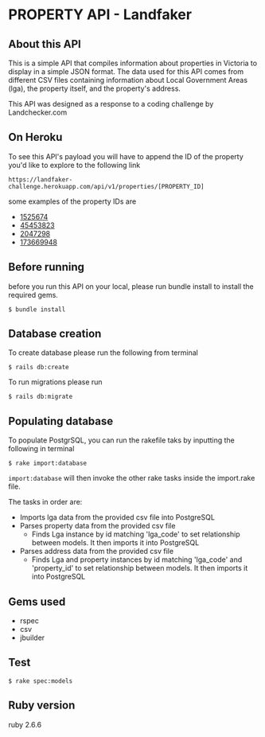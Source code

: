 # PROPERTY API - Landfaker

## About this API

This is a simple API that compiles information about properties in Victoria to display in a simple JSON format. The data used for this API comes from different CSV files containing information about Local Government Areas (lga), the property itself, and the property's address.

This API was designed as a response to a coding challenge by Landchecker.com

## On Heroku

To see this API's payload you will have to append the ID of the property you'd like to explore to the following link
```
https://landfaker-challenge.herokuapp.com/api/v1/properties/[PROPERTY_ID]
```

some examples of the property IDs are

- [1525674](https://landfaker-challenge.herokuapp.com/api/v1/properties/1525674)
- [45453823](https://landfaker-challenge.herokuapp.com/api/v1/properties/45453823)
- [2047298](https://landfaker-challenge.herokuapp.com/api/v1/properties/2047298)
- [173669948](https://landfaker-challenge.herokuapp.com/api/v1/properties/173669948)

## Before running
before you run this API on your local, please run bundle install to install the required gems.

```
$ bundle install
```

## Database creation
To create database please run the following from terminal
```
$ rails db:create
```
To run migrations please run
```
$ rails db:migrate
```

## Populating database
To populate PostgrSQL, you can run the rakefile taks by inputting the following in terminal
```
$ rake import:database
```
```import:database``` will then invoke the other rake tasks inside the import.rake file.

The tasks in order are:
- Imports lga data from the provided csv file into PostgreSQL
- Parses property data from the provided csv file 
  - Finds Lga instance by id matching 'lga_code' to set relationship between models. It then imports it into PostgreSQL
- Parses address data from the provided csv file 
  - Finds Lga and property instances by id matching 'lga_code' and 'property_id' to set relationship between models. It then imports it into PostgreSQL



## Gems used
- rspec
- csv
- jbuilder

## Test
```
$ rake spec:models
```

## Ruby version 
ruby 2.6.6

